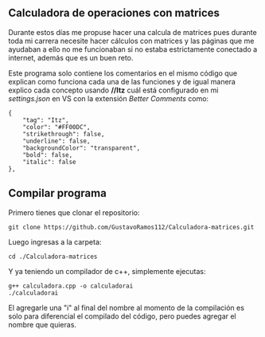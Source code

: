 ## Calculadora de operaciones con matrices

Durante estos días me propuse hacer una calcula de matrices pues durante toda mi carrera necesite hacer cálculos con matrices y las páginas que me ayudaban a ello no me funcionaban si no estaba estrictamente conectado a internet, además que es un buen reto.


Este programa solo contiene los comentarios en el mismo código que explican como funciona cada una de las funciones y de igual manera explico cada concepto usando **//Itz** cuál está configurado en mi *settings.json* en VS con la extensión *Better Comments* como:

```
{
    "tag": "Itz",
    "color": "#FF00DC",
    "strikethrough": false,
    "underline": false,
    "backgroundColor": "transparent",
    "bold": false,
    "italic": false
},
```

## Compilar programa
Primero tienes que clonar el repositorio:

```
git clone https://github.com/GustavoRamos112/Calculadora-matrices.git
```

Luego ingresas a la carpeta:

```
cd ./Calculadora-matrices
```

Y ya teniendo un compilador de c++, simplemente ejecutas:

```
g++ calculadora.cpp -o calculadorai
./calculadorai
```

El agregarle una "i" al final del nombre al momento de la compilación es solo para diferencial el compilado del código, pero puedes agregar el nombre que quieras.
